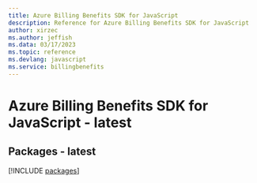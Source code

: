 ```yaml
---
title: Azure Billing Benefits SDK for JavaScript
description: Reference for Azure Billing Benefits SDK for JavaScript
author: xirzec
ms.author: jeffish
ms.data: 03/17/2023
ms.topic: reference
ms.devlang: javascript
ms.service: billingbenefits
---
```

# Azure Billing Benefits SDK for JavaScript - latest
## Packages - latest
[!INCLUDE [packages](billing-benefits-index.md)]